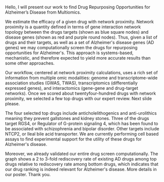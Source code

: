 Hello, I will present our work to find Drug Repurposing Opportunities for Alzheimer’s Disease from Multiomics.

We estimate the efficacy of a given drug with network proximity.  Network proximity is a quantity defined in terms of gene interaction network topology between the drugs targets (shown as blue square nodes) and disease genes (shown as red and purple round nodes).  Thus, given a list of drugs and their targets, as well as a set of Alzheimer's disease genes (AD genes) we may computationally screen the drugs for repurposing opportunities for Alzheimer's.  This approach is systems-based, mechanistic, and therefore expected to yield more accurate results than some other approaches.

Our workflow, centered at network proximity calculations, uses a rich set of information from multiple omic modalities: genome and transcriptome-wide association studies (GWAS, TWAS), transcriptomics (differentially expressed genes), and interactomics (gene-gene and drug-target networks).  Once we scored about twentyfour-hundred drugs with network proximity, we selected a few top drugs with our expert review.  Next slide please.

The four selected top drugs include anticholelithogenics and anti-urolithics meaning they prevent gallstones and kidney stones.  Three of the drugs target RGS4, or Regulator of G-protein signaling 4, which has been found to be associated with schizophrenia and bipolar disorder.  Other targets include NTCP2, or Ileal bile acid transporter.  We are currently performing cell based assays to find experimental support for the utility of these drugs for Alzheimer's disease.

Moreover, we already validated our entire drug screen computationally.  The graph shows a 2 to 3-fold rediscovery rate of existing AD drugs among top drugs relative to rediscovery rate among bottom drugs, which indicates that our drug ranking is indeed relevant for Alzheimer's disease.  More details in our poster.  Thank you.
